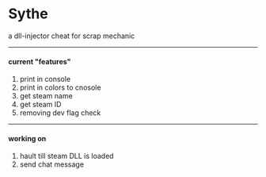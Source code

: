 # Sythe
a dll-injector cheat for scrap mechanic

---
#### current "features"
1. print in console
2. print in colors to cnosole
3. get steam name
4. get steam ID
5. removing dev flag check

---
#### working on
1. hault till steam DLL is loaded
2. send chat message
